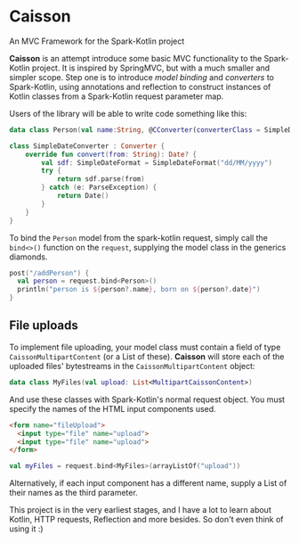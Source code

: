 # Caisson
An MVC Framework for the Spark-Kotlin project

**Caisson** is an attempt introduce some basic MVC functionality to the Spark-Kotlin project. It is inspired by SpringMVC, but with a much smaller and simpler scope. Step one is to introduce *model binding* and *converters* to Spark-Kotlin, using annotations and reflection to construct instances of Kotlin classes from a Spark-Kotlin request parameter map.

Users of the library will be able to write code something like this:

```kotlin
data class Person(val name:String, @CConverter(converterClass = SimpleDateConverter::class) val date: Date)

class SimpleDateConverter : Converter {
	override fun convert(from: String): Date? {
		val sdf: SimpleDateFormat = SimpleDateFormat("dd/MM/yyyy")
		try {
			return sdf.parse(from)
		} catch (e: ParseException) {
			return Date()
		}
	}
}
```

To bind the `Person` model from the spark-kotlin request, simply call the `bind<>()` function on the `request`, supplying the model class in the generics diamonds.
```kotlin
post("/addPerson") {
  val person = request.bind<Person>()
  println("person is ${person?.name}, born on ${person?.date}")
}
```


## File uploads

To implement file uploading, your model class must contain a field of type `CaissonMultipartContent` (or a List of these). **Caisson** will store each of the uploaded files' bytestreams in the `CaissonMultipartContent` object:

```kotlin
data class MyFiles(val upload: List<MultipartCaissonContent>)
```

And use these classes with Spark-Kotlin's normal request object. You must specify the names of the HTML input components used.

```HTML
<form name="fileUpload">
  <input type="file" name="upload">
  <input type="file" name="upload">
</form>
```

```kotlin
val myFiles = request.bind<MyFiles>(arrayListOf("upload"))
```

Alternatively, if each input component has a different name, supply a List of their names as the third parameter.

This project is in the very earliest stages, and I have a lot to learn about Kotlin, HTTP requests, Reflection and more besides. So don't even think of using it :)
